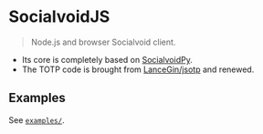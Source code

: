 # SocialvoidJS

> Node.js and browser Socialvoid client.

- Its core is completely based on [SocialvoidPy](https://github.com/intellivoid/SocialvoidPy).
- The TOTP code is brought from [LanceGin/jsotp](https://github.com/lancegin/jsotp) and renewed.

## Examples

See [`examples/`](./examples).
